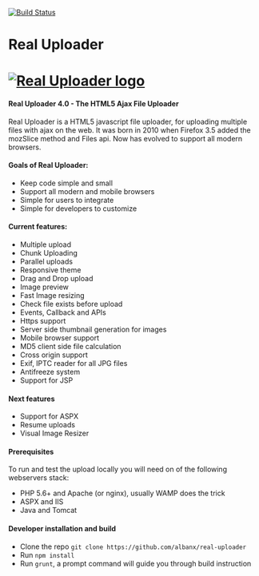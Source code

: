 [![Build Status](https://travis-ci.org/albanx/real-uploader.svg?branch=master)](https://travis-ci.org/albanx/real-uploader)

# Real Uploader
<a href="http://www.realuploader.com/"><img alt="Real Uploader logo" src="http://www.realuploader.com/images/logo.png"></a>
==================
#### Real Uploader 4.0 - The HTML5 Ajax File Uploader

Real Uploader is a HTML5 javascript file uploader, for uploading multiple files with ajax on the web.
It was born in 2010 when Firefox 3.5 added the mozSlice method and Files api. Now has evolved to support all
modern browsers.

#### Goals of Real Uploader:
-   Keep code simple and small
-   Support all modern and mobile browsers
-   Simple for users to integrate
-   Simple for developers to customize

#### Current features:
-   Multiple upload
-   Chunk Uploading
-   Parallel uploads
-   Responsive theme
-   Drag and Drop upload
-   Image preview
-   Fast Image resizing 
-   Check file exists before upload
-   Events, Callback and APIs
-   Https support
-   Server side thumbnail generation for images
-   Mobile browser support
-   MD5 client side file calculation
-   Cross origin support
-   Exif, IPTC reader for all JPG files
-   Antifreeze system
-   Support for JSP

#### Next features
-   Support for ASPX
-   Resume uploads
-   Visual Image Resizer

#### Prerequisites
To run and test the upload locally you will need on of the following webservers stack:
- PHP 5.6+ and Apache (or nginx), usually WAMP does the trick
- ASPX and IIS
- Java and Tomcat

#### Developer installation and build
- Clone the repo `git clone https://github.com/albanx/real-uploader`
- Run `npm install`
- Run `grunt`, a prompt command will guide you through build instruction
